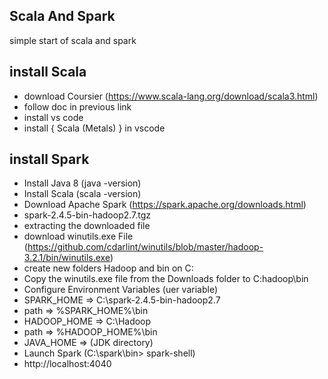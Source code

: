 ## Scala And Spark
simple start of scala and spark

## install Scala
- download Coursier  (https://www.scala-lang.org/download/scala3.html)
- follow doc in previous link
- install vs code
- install { Scala (Metals) } in vscode

## install Spark
 - Install Java 8 (java -version)
 - Install Scala (scala -version)
 - Download Apache Spark (https://spark.apache.org/downloads.html)
 - spark-2.4.5-bin-hadoop2.7.tgz
 - extracting the downloaded file
 - download winutils.exe File (https://github.com/cdarlint/winutils/blob/master/hadoop-3.2.1/bin/winutils.exe)
 - create new folders Hadoop and bin on C:
 - Copy the winutils.exe file from the Downloads folder to C:hadoop\bin
 - Configure Environment Variables (uer variable)
 - SPARK_HOME => C:\spark-2.4.5-bin-hadoop2.7
 - path => %SPARK_HOME%\bin
 - HADOOP_HOME => C:\Hadoop
 - path => %HADOOP_HOME%\bin
 - JAVA_HOME => (JDK directory)
 - Launch Spark (C:\spark\bin> spark-shell)
 - http://localhost:4040
